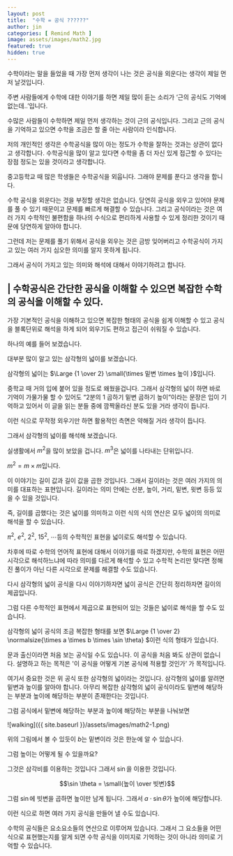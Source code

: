 ```yaml
---
layout: post
title:  "수학 = 공식 ??????"
author: jin
categories: [ Remind Math ]
image: assets/images/math2.jpg
featured: true
hidden: true
---
```

수학이라는 말을 들었을 때 가장 먼저 생각이 나는 것은 공식을 외운다는 생각이 제일 먼저 날것입니다. 

주변 사람들에게 수학에 대한 이야기를 하면 제일 많이 듣는 소리가 ‘근의 공식도 기억에 없는데..’입니다.  

수많은 사람들이 수학하면 제일 먼저 생각하는 것이 근의 공식입니다. 그리고 근의 공식을 기억하고 있으면 수학을 조금은 할 줄 아는 사람이라 인식합니다.  

저의 개인적인 생각은 수학공식을 많이 아는 정도가 수학을 잘하는 것과는 상관이 없다고 생각합니다. 수학공식을 많이 알고 있다면 수학을 좀 더 자신 있게 접근할 수 있다는 장점 정도는 있을 것이라고 생각합니다. 



중고등학교 때 많은 학생들은 수학공식을 외웁니다. 그래야 문제를 푼다고 생각을 합니다. 

수학 공식을 외운다는 것을 부정할 생각은 없습니다. 당연히 공식을 외우고 있어야 문제를 풀 수 있기 때문이고 문제를 빠르게 해결할 수 있습니다. 그리고 공식이라는 것은 여러 가지 수학적인 불편함을 하나의 수식으로 편리하게 사용할 수 있게 정리한 것이기 때문에 당연하게 알아야 합니다. 

그런데 저는 문제를 풀기 위해서 공식을 외우는 것은 금방 잊어버리고 수학공식이 가지고 있는 여러 가지 심오한 의미를 알지 못하게 됩니다. 

그래서 공식이 가지고 있는 의미와 해석에 대해서 이야기하려고 합니다. 



## | 수학공식은 간단한 공식을 이해할 수 있으면 복잡한 수학의 공식을 이해할 수 있다.

가장 기본적인 공식을 이해하고 있으면 복잡한 형태의 공식을 쉽게 이해할 수 있고 공식을 블록단위로 해석을 하게 되어 외우기도 편하고 접근이 쉬워질 수 있습니다. 

하나의 예를 들어 보겠습니다. 

대부분 많이 알고 있는 삼각형의 넓이를 보겠습니다. 

삼각형의 넓이는 $\Large {1 \over 2} \small{\times 밑변 \times 높이 }$입니다. 

중학교 때 거의 입에 붙어 있을 정도로 왜웠을겁니다. 그래서 삼각형의 넓이 하면 바로 기억이 가물가물 할 수 있어도 “2분의 1 곱하기 밑변 곱하기 높이”이라는 문장은 입이 기억하고 있어서 이 글을 읽는 분들 중에 깜짝올라신 분도 있을 거라 생각이 듭니다. 

이런 식으로 무작정 외우기만 하면 활용적인 측면은 약해질 거라 생각이 듭니다. 

그래서 삼각형의 넓이를 해석해 보겠습니다.  

실생활에서 $m^2$을 많이 보았을 겁니다. $m^3$은 넓이를 나타내는 단위입니다.  

$m^2=m \times m$입니다. 

이 이야기는 길이 값과 길이 값을 곱한 것입니다. 그래서 길이라는 것은 여러 가지의 의미를 대표하는 표현입니다. 길이라는 의미 안에는 선분, 높이, 거리, 밑변, 윗변 등등 있을 수 있을 것입니다.

즉, 길이를 곱했다는 것은 넓이를 의미하고 이런 식의 식의 연산은 모두 넓이의 의미로 해석을 할 수 있습니다. 


$\pi ^2$, $e^2$, $2^2$, $15^2$, $\cdots$등의 수학적인 표현을 넓이로도 해석할 수 있습니다. 

차후에 따로 수학의 언어적 표현에 대해서 이야기를 따로 하겠지만, 수학의 표현은 어떤 시각으로 해석하느냐에 따라 의미를 다르게 해석할 수 있고 수학적 논리만 맞다면 정해진 풀이가 아닌 다른 시각으로 문제를 해결할 수도 있습니다. 

다시 삼각형의 넓이 공식을 다시 이야기하자면 넓이 공식은 간단히 정리하자면 길이의 제곱입니다.  

그럼 다른 수학적인 표현에서 제곱으로 표현되어 있는 것들은 넓이로 해석을 할 수도 있습니다. 



삼각형의 넓이 공식의 조금 복잡한 형태를 보면 $\Large {1 \over 2} \normalsize{\times a \times b \times \sin \theta} $이런 식의 형태가 있습니다.  

문과 출신이라면 처음 보는 공식일 수도 있습니다. 이 공식을 처음 봐도 상관이 없습니다. 설명하고 하는 목적은 '이 공식을 어떻게 기본 공식에 적용할 것인가’ 가 목적입니다.
 

여기서 중요한 것은 위 공식 또한 삼각형의 넓이라는 것입니다. 삼각형의 넓이를 알려면 밑변과 높이를 알아야 합니다. 아무리 복잡한 삼각형의 넓이 공식이라도 밑변에 해당하는 부분과 높이에 해당하는 부분이 존재한다는 것입니다. 

그럼 공식에서 밑변에 해당하는 부분과 높이에 해당하는 부분을 나눠보면  

![walking]({{ site.baseurl }}/assets/images/math2-1.png)  

위의 그림에서 볼 수 있듯이 $b$는 밑변이라 것은 한눈에 알 수 있습니다. 

그럼 높이는 어떻게 될 수 있을까요?

그것은 삼각비를 이용하는 것입니다 그래서 $\sin$을 이용한 것입니다.

$$\sin \theta = \small{높이 \over 빗변}$$

그럼 $\sin$에 빗변을 곱하면 높이만 남게 됩니다. 그래서 $a \cdot \sin \theta$가 높이에 해당합니다.

이런 식으로 하면 여러 가지 공식을 만들어 낼 수도 있습니다.





수학의 공식들은 요소요소들의 연산으로 이루어져 있습니다. 그래서 그 요소들을 어떤 식으로 표현했는지를 알게 되면 수학 공식을 이미지로 기억하는 것이 아니라 의미로 기억할 수 있습니다.
 
  

  


  


